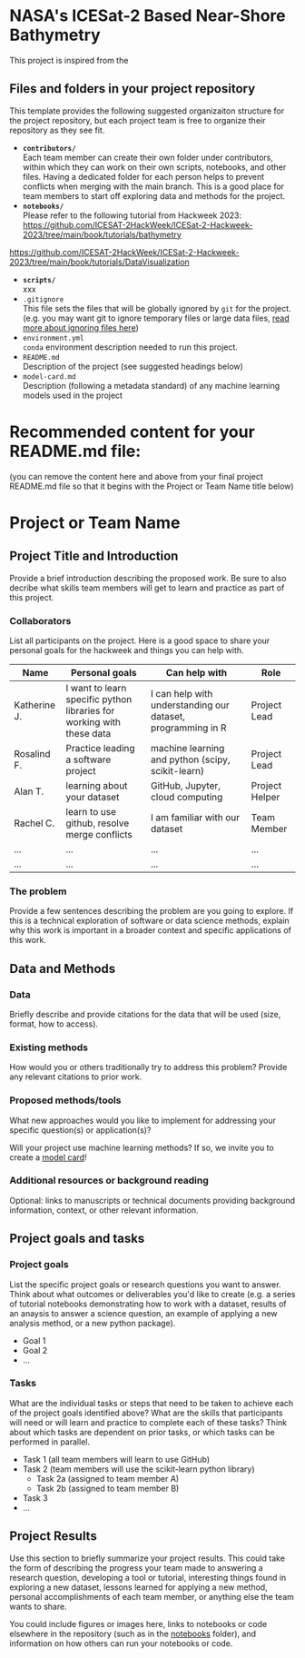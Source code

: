 # NASA's ICESat-2 Based Near-Shore Bathymetry

This project is inspired from the 


## Files and folders in your project repository

This template provides the following suggested organizaiton structure for the project repository, but each project team is free to organize their repository as they see fit.

* **`contributors/`**
<br> Each team member can create their own folder under contributors, within which they can work on their own scripts, notebooks, and other files. Having a dedicated folder for each person helps to prevent conflicts when merging with the main branch. This is a good place for team members to start off exploring data and methods for the project.
* **`notebooks/`**
<br> Please refer to the following tutorial from Hackweek 2023:
https://github.com/ICESAT-2HackWeek/ICESat-2-Hackweek-2023/tree/main/book/tutorials/bathymetry

https://github.com/ICESAT-2HackWeek/ICESat-2-Hackweek-2023/tree/main/book/tutorials/DataVisualization
* **`scripts/`**
<br> xxx
* `.gitignore`
<br> This file sets the files that will be globally ignored by `git` for the project. (e.g. you may want git to ignore temporary files or large data files, [read more about ignoring files here](https://docs.github.com/en/get-started/getting-started-with-git/ignoring-files))
* `environment.yml`
<br> `conda` environment description needed to run this project.
* `README.md`
<br> Description of the project (see suggested headings below)
* `model-card.md`
<br> Description (following a metadata standard) of any machine learning models used in the project

# Recommended content for your README.md file:

(you can remove the content here and above from your final project README.md file so that it begins with the Project or Team Name title below)

# Project or Team Name

## Project Title and Introduction

Provide a brief introduction describing the proposed work. Be sure to also decribe what skills team members will get to learn and practice as part of this project.

### Collaborators

List all participants on the project. Here is a good space to share your personal goals for the hackweek and things you can help with.

| Name | Personal goals | Can help with | Role |
| ------------- | ------------- | ------------- | ------------- |
| Katherine J. | I want to learn specific python libraries for working with these data  | I can help with understanding our dataset, programming in R  | Project Lead |
| Rosalind F. | Practice leading a software project | machine learning and python (scipy, scikit-learn) | Project Lead |
| Alan T. | learning about your dataset | GitHub, Jupyter, cloud computing | Project Helper |
| Rachel C. | learn to use github, resolve merge conflicts | I am familiar with our dataset | Team Member  |
| ... | ... | ... | ... |
| ... | ... | ... | ... |

### The problem

Provide a few sentences describing the problem are you going to explore. If this is a technical exploration of software or data science methods, explain why this work is important in a broader context and specific applications of this work.

## Data and Methods

### Data

Briefly describe and provide citations for the data that will be used (size, format, how to access).

### Existing methods

How would you or others traditionally try to address this problem? Provide any relevant citations to prior work.

### Proposed methods/tools

What new approaches would you like to implement for addressing your specific question(s) or application(s)?

Will your project use machine learning methods? If so, we invite you to create a [model card](model-card.md)!

### Additional resources or background reading

Optional: links to manuscripts or technical documents providing background information, context, or other relevant information.

## Project goals and tasks

### Project goals

List the specific project goals or research questions you want to answer. Think about what outcomes or deliverables you'd like to create (e.g. a series of tutorial notebooks demonstrating how to work with a dataset, results of an anaysis to answer a science question, an example of applying a new analysis method, or a new python package).

* Goal 1
* Goal 2
* ...

### Tasks

What are the individual tasks or steps that need to be taken to achieve each of the project goals identified above? What are the skills that participants will need or will learn and practice to complete each of these tasks? Think about which tasks are dependent on prior tasks, or which tasks can be performed in parallel.

* Task 1 (all team members will learn to use GitHub)
* Task 2 (team members will use the scikit-learn python library)
  * Task 2a (assigned to team member A)
  * Task 2b (assigned to team member B)
* Task 3
* ...

## Project Results

Use this section to briefly summarize your project results. This could take the form of describing the progress your team made to answering a research question, developing a tool or tutorial, interesting things found in exploring a new dataset, lessons learned for applying a new method, personal accomplishments of each team member, or anything else the team wants to share.

You could include figures or images here, links to notebooks or code elsewhere in the repository (such as in the [notebooks](notebooks/) folder), and information on how others can run your notebooks or code.
